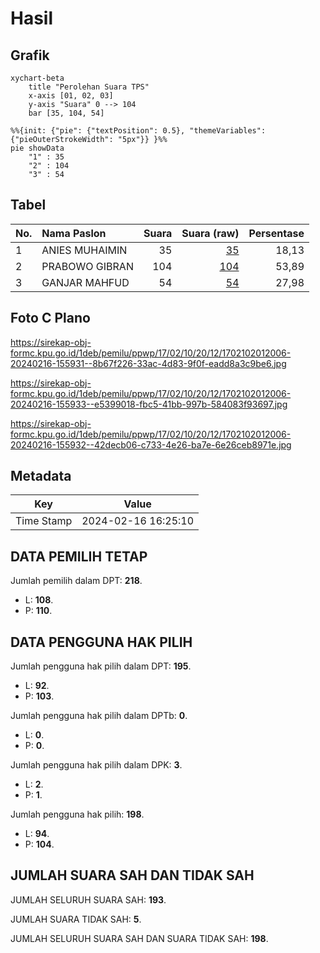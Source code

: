 # Hasil

## Grafik

```mermaid
xychart-beta
    title "Perolehan Suara TPS"
    x-axis [01, 02, 03]
    y-axis "Suara" 0 --> 104
    bar [35, 104, 54]
```

```mermaid
%%{init: {"pie": {"textPosition": 0.5}, "themeVariables": {"pieOuterStrokeWidth": "5px"}} }%%
pie showData
    "1" : 35
    "2" : 104
    "3" : 54
```

## Tabel

| No. | Nama Paslon    | Suara | Suara (raw) | Persentase |
|:--- |:-------------- | -----:| -----------:| ----------:|
| 1   | ANIES MUHAIMIN | 35    | [35][p-1]   | 18,13      |
| 2   | PRABOWO GIBRAN | 104   | [104][p-2]  | 53,89      |
| 3   | GANJAR MAHFUD  | 54    | [54][p-3]   | 27,98      |


[p-1]: https://github.com/gigit-pemilu/pemilu-2024-17-bengkulu/blob/main/pilpres/hitung-suara/sub/17-bengkulu/sub/02-rejang-lebong/sub/10-bermani-ulu/sub/2012-kampung-melayu/sub/006-tps/sub/paslon-1.txt
[p-2]: https://github.com/gigit-pemilu/pemilu-2024-17-bengkulu/blob/main/pilpres/hitung-suara/sub/17-bengkulu/sub/02-rejang-lebong/sub/10-bermani-ulu/sub/2012-kampung-melayu/sub/006-tps/sub/paslon-2.txt
[p-3]: https://github.com/gigit-pemilu/pemilu-2024-17-bengkulu/blob/main/pilpres/hitung-suara/sub/17-bengkulu/sub/02-rejang-lebong/sub/10-bermani-ulu/sub/2012-kampung-melayu/sub/006-tps/sub/paslon-3.txt

## Foto C Plano

https://sirekap-obj-formc.kpu.go.id/1deb/pemilu/ppwp/17/02/10/20/12/1702102012006-20240216-155931--8b67f226-33ac-4d83-9f0f-eadd8a3c9be6.jpg

https://sirekap-obj-formc.kpu.go.id/1deb/pemilu/ppwp/17/02/10/20/12/1702102012006-20240216-155933--e5399018-fbc5-41bb-997b-584083f93697.jpg

https://sirekap-obj-formc.kpu.go.id/1deb/pemilu/ppwp/17/02/10/20/12/1702102012006-20240216-155932--42decb06-c733-4e26-ba7e-6e26ceb8971e.jpg


## Metadata

| Key        | Value               |
| ---------- | ------------------- |
| Time Stamp | 2024-02-16 16:25:10 |


## DATA PEMILIH TETAP

Jumlah pemilih dalam DPT: **218**.
 * L: **108**.
 * P: **110**.

## DATA PENGGUNA HAK PILIH

Jumlah pengguna hak pilih dalam DPT: **195**.
 * L: **92**.
 * P: **103**.

Jumlah pengguna hak pilih dalam DPTb: **0**.
 * L: **0**.
 * P: **0**.

Jumlah pengguna hak pilih dalam DPK: **3**.
 * L: **2**.
 * P: **1**.

Jumlah pengguna hak pilih: **198**.
 * L: **94**.
 * P: **104**.

## JUMLAH SUARA SAH DAN TIDAK SAH

JUMLAH SELURUH SUARA SAH: **193**.

JUMLAH SUARA TIDAK SAH: **5**.

JUMLAH SELURUH SUARA SAH DAN SUARA TIDAK SAH: **198**.


